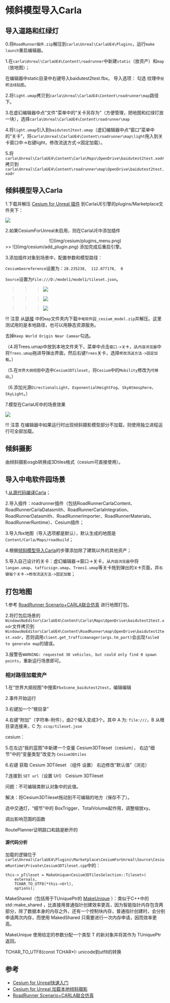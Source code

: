 # 倾斜模型导入Carla

## 导入道路和红绿灯

0.将`RoadRunner插件.zip`解压到`carla\Unreal\CarlaUE4\Plugins`，运行`make launch`重启编辑器。

1.在`carla\Unreal\CarlaUE4\Content\roadrunner`中新建`static`（放资产）和`map`（放地图）；

在编辑器中static目录中右键导入baidutest2test.fbx。
导入选项：
勾选 纹理中`反转法线贴图`。


2.将`light.umap`拷贝到`carla\Unreal\CarlaUE4\Content\roadrunner\map`路径下。

3.在虚幻编辑器中点“文件”菜单中的“关卡另存为”（方便管理，把地图和红绿灯放一块），选择`carla\Unreal\CarlaUE4\Content\roadrunner\map`

4.将`light.umap`引入到`baidutest2test.umap`（虚幻编辑器中点“窗口”菜单中的“关卡”，将`carla\Unreal\CarlaUE4\Content\roadrunner\map\light`拖入到关卡窗口中->右键light，修改流送方式->固定加载）。

5.将`carla\Unreal\CarlaUE4\Content\Carla\Maps\OpenDrive\baidutest2test.xodr`拷贝到`carla\Unreal\CarlaUE4\Content\roadrunner\map\OpenDrive\baidutest2test.xodr`


## 倾斜模型导入Carla

1.下载并解压 [Cesium for Unreal 插件](https://github.com/CesiumGS/cesium-unreal/releases/download/v1.18.0-ue4/CesiumForUnreal-426-v1.18.0-ue4.zip) 到CarlaUE引擎的plugins/Marketplace文件夹下：

![](img/cesium/plugins.png)

2.如果CesiumForUnreal未启用，则在CarlaUE中添加插件

<div align=center>![](img/cesium/plugins_menu.png) </div>
>> ![](img/cesium/add_plugin.png)
添加完成后重启引擎。

3.添加插件对象到场景中，配置参数和模型路径：

`CesiumGeoreference`设置为：`28.235238,  112.877178,  0`

`Source`设置为`File:///D:/model1/model1/tileset.json`。<br>

>>> ![](img/cesium/add_plugin_object.png) 

>>> ![](img/cesium/config_parameter.png)

>>> ![](img/cesium/config_model_path.png)

!!! 注意
    从[链接](https://pan.baidu.com/s/1n2fJvWff4pbtMe97GOqtvQ?pwd=hutb) 中的`map`文件夹内下载`中电软件园_cesium_model.zip`并解压。这里测试用的是本地路径，也可以用静态资源服务。

去掉`Keep World Origin Near Camear`勾选。

（4.将Trees.umap中放到本地文件夹下，菜单中点击`窗口->关卡`，从`内容浏览器`中将`Trees.umap`拖进导弹出界面，然后右键`Trees`关卡，选择`修改流送方法->固定加载`。）

（5.在`世界大纲视图`中选中`Cesium3DTileset`，将`Cesium`中的`Mobility`修改为`可移动`。）

（6.添加光源`DirectionalLight`、`ExponentialHeightFog`、`SkyAtmosphere`、`SkyLight`。）

7.模型在CarlaUE中的场景效果

![](img/cesium/scene_effect.png)

!!! 注意
    在编辑器中如果运行时出现倾斜摄影模型部分不加载，则使用独立进程运行可全部加载。


## 倾斜摄影
由倾斜摄影osgb转换成3Dtiles格式（cesium可直接使用）。


## 导入中电软件园场景

1.[从源代码编译Carla](./build_windows.md)；

2.导入插件：roadrunner插件（包括RoadRunnerCarlaContent、RoadRunnerCarlaDatasmith、RoadRunnerCarlaIntegration、RoadRunnerDatasmith、RoadRunnerImporter、RoadRunnerMaterials、RoadRunnerRuntime）、Cesium插件；

3.导入fbx地图（导入选项都是默认），默认生成的地图是`Content/Carla/Maps/roadbuild`；

4.根据[倾斜模型导入Carla](./adv_cesium.md)的步骤添加除了建筑以外的其他资产；

5.导入自己设计的关卡：虚幻编辑器->窗口->关卡，从`内容浏览器`中将`langan.umap`、`tafficsign.umap`、`Trees1.umap`等关卡拖到弹出的`关卡`页面，并`右键每个关卡->修改流送方法->固定加载`；


## 打包地图

1.参考 [RoadRunner Scenario+CARLA联合仿真](https://zhuanlan.zhihu.com/p/552983835) 进行地图打包。


2.将打包后场景的`WindowsNoEditor\CarlaUE4\Content\Carla\Maps\OpenDrive\baidutest2test.xodr`文件拷贝到`WindowsNoEditor\CarlaUE4\Content\RoadRunner\map\OpenDrive\baidutest2test.xodr`，否则调用`client.get_trafficmanager(args.tm_port)`会出现`failed to generate map`的错误。


3.报警告`WARNING: requested 30 vehicles, but could only find 0 spawn points`，重新运行场景即可。


### 相对路径加载资产

1.在“世界大纲视图”中搜索`FbxScene_baidutest2test`，编辑编辑


2.事件开始运行

3.右键加一个“根目录”

4.右键“附加”（字符串-附件），由2个输入变成3个。其中 A 为:  `file:///`，B 从根目录连接来，C 为:   `ccsp/tileset.json`

cesium：  

5.在左边“我的蓝图”中新建一个变量 Cesium3DTileset（cesium）， 
右边“细节”中的“变量类型”改变为 `Cesium3Dtiles`

6.右键 获取 Cesium 3DTileset   （组件 设置）  右边修改“默认值”（浏览）


7.连接到 `SET url`（设置 Url）  Ceisium 3DTileset

问题：不可编辑类默认对象中的此值。

解决：将Cesium3DTileset拖动到不可编辑的地方（保存不了）。


选中交通灯，“细节”中的 BoxTrigger、TotalVolume起作用，调整缩放xy。

调出影响范围的函数

RoutePlanner证明路口和路是断开的


#### 源代码分析

加载的逻辑位于`carla\Unreal\CarlaUE4\Plugins\Marketplace\CesiumForUnreal\Source\CesiumRuntime\Private\Cesium3DTileset.cpp`中的：
```shell
this->_pTileset = MakeUnique<Cesium3DTilesSelection::Tileset>(
    externals,
    TCHAR_TO_UTF8(*this->Url),
    options);
```
MakeShared（包括用于TUniquePtr的 [MakeUnique](https://zhuanlan.zhihu.com/p/433605801) ）：类似于C++中的 std::make_shared ，比直接用普通指针创建效率更高，因为智能指针内存包含两部分，除了数据本身的内存之外，还有一个控制块内存，普通指针创建时，会分别申请两次内存，而使用 MakedShared 只需要进行一次内存申请，因而效率更高。

MakeUnique 使用给定的参数分配一个类型 T 的新对象并将其作为 TUniquePtr 返回。

TCHAR_TO_UTF8(const TCHAR*): unicode到utf8的转换


## 参考
- [Cesium for Unreal快速入门](https://zhuanlan.zhihu.com/p/365834299)
- [Cesium for Unreal 加载本地倾斜摄影](https://blog.csdn.net/ChaoChao66666/article/details/131569339)
- [RoadRunner Scenario+CARLA联合仿真](https://zhuanlan.zhihu.com/p/552983835)